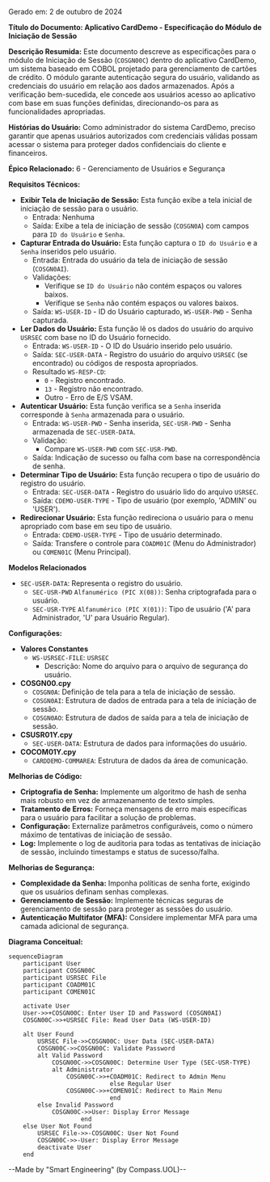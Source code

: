Gerado em: 2 de outubro de 2024

**Título do Documento: Aplicativo CardDemo - Especificação do Módulo de Iniciação de Sessão**

**Descrição Resumida:**
Este documento descreve as especificações para o módulo de Iniciação de Sessão (`COSGN00C`) dentro do aplicativo CardDemo, um sistema baseado em COBOL projetado para gerenciamento de cartões de crédito. O módulo garante autenticação segura do usuário, validando as credenciais do usuário em relação aos dados armazenados. Após a verificação bem-sucedida, ele concede aos usuários acesso ao aplicativo com base em suas funções definidas, direcionando-os para as funcionalidades apropriadas.

**Histórias do Usuário:**
Como administrador do sistema CardDemo, preciso garantir que apenas usuários autorizados com credenciais válidas possam acessar o sistema para proteger dados confidenciais do cliente e financeiros.

**Épico Relacionado:** 6 - Gerenciamento de Usuários e Segurança

**Requisitos Técnicos:**
- **Exibir Tela de Iniciação de Sessão:** Esta função exibe a tela inicial de iniciação de sessão para o usuário.
  - Entrada: Nenhuma
  - Saída: Exibe a tela de iniciação de sessão (`COSGN0A`) com campos para `ID do Usuário` e `Senha`.
- **Capturar Entrada do Usuário:** Esta função captura o `ID do Usuário` e a `Senha` inseridos pelo usuário.
  - Entrada: Entrada do usuário da tela de iniciação de sessão (`COSGN0AI`).
  - Validações:
    - Verifique se `ID do Usuário` não contém espaços ou valores baixos.
    - Verifique se `Senha` não contém espaços ou valores baixos.
  - Saída: `WS-USER-ID` - ID do Usuário capturado, `WS-USER-PWD` - Senha capturada.
- **Ler Dados do Usuário:** Esta função lê os dados do usuário do arquivo `USRSEC` com base no ID do Usuário fornecido.
  - Entrada: `WS-USER-ID` - O ID do Usuário inserido pelo usuário.
  - Saída: `SEC-USER-DATA` - Registro do usuário do arquivo `USRSEC` (se encontrado) ou códigos de resposta apropriados.
  - Resultado `WS-RESP-CD`:
    - `0` - Registro encontrado.
    - `13` - Registro não encontrado.
    - Outro - Erro de E/S VSAM.
- **Autenticar Usuário:** Esta função verifica se a `Senha` inserida corresponde à `Senha` armazenada para o usuário.
  - Entrada: `WS-USER-PWD` - Senha inserida, `SEC-USR-PWD` - Senha armazenada de `SEC-USER-DATA`.
  - Validação:
    - Compare `WS-USER-PWD` com `SEC-USR-PWD`.
  - Saída: Indicação de sucesso ou falha com base na correspondência de senha.
- **Determinar Tipo de Usuário:** Esta função recupera o tipo de usuário do registro do usuário.
  - Entrada: `SEC-USER-DATA` - Registro do usuário lido do arquivo `USRSEC`.
  - Saída: `CDEMO-USER-TYPE` - Tipo de usuário (por exemplo, 'ADMIN' ou 'USER').
- **Redirecionar Usuário:** Esta função redireciona o usuário para o menu apropriado com base em seu tipo de usuário.
  - Entrada: `CDEMO-USER-TYPE` - Tipo de usuário determinado.
  - Saída: Transfere o controle para `COADM01C` (Menu do Administrador) ou `COMEN01C` (Menu Principal).

**Modelos Relacionados**
- `SEC-USER-DATA`: Representa o registro do usuário.
  - `SEC-USR-PWD` `Alfanumérico (PIC X(08))`: Senha criptografada para o usuário.
  - `SEC-USR-TYPE` `Alfanumérico (PIC X(01))`: Tipo de usuário ('A' para Administrador, 'U' para Usuário Regular).

**Configurações:**
- **Valores Constantes**
  - `WS-USRSEC-FILE`: `USRSEC`
	- Descrição:  Nome do arquivo para o arquivo de segurança do usuário.
- **COSGN00.cpy**
  - `COSGN0A`: Definição de tela para a tela de iniciação de sessão.
  - `COSGN0AI`: Estrutura de dados de entrada para a tela de iniciação de sessão.
  - `COSGN0AO`: Estrutura de dados de saída para a tela de iniciação de sessão.
- **CSUSR01Y.cpy**
  - `SEC-USER-DATA`: Estrutura de dados para informações do usuário.
- **COCOM01Y.cpy**
  - `CARDDEMO-COMMAREA`: Estrutura de dados da área de comunicação.

**Melhorias de Código:**
- **Criptografia de Senha:** Implemente um algoritmo de hash de senha mais robusto em vez de armazenamento de texto simples.
- **Tratamento de Erros:** Forneça mensagens de erro mais específicas para o usuário para facilitar a solução de problemas.
- **Configuração:** Externalize parâmetros configuráveis, como o número máximo de tentativas de iniciação de sessão.
- **Log:** Implemente o log de auditoria para todas as tentativas de iniciação de sessão, incluindo timestamps e status de sucesso/falha.

**Melhorias de Segurança:**
- **Complexidade da Senha:** Imponha políticas de senha forte, exigindo que os usuários definam senhas complexas.
- **Gerenciamento de Sessão:** Implemente técnicas seguras de gerenciamento de sessão para proteger as sessões do usuário.
- **Autenticação Multifator (MFA):** Considere implementar MFA para uma camada adicional de segurança.

**Diagrama Conceitual:**

```mermaid
sequenceDiagram
    participant User
    participant COSGN00C
    participant USRSEC File
    participant COADM01C
    participant COMEN01C
    
    activate User
    User->>+COSGN00C: Enter User ID and Password (COSGN0AI)
    COSGN00C->>+USRSEC File: Read User Data (WS-USER-ID)
    
    alt User Found
        USRSEC File->>COSGN00C: User Data (SEC-USER-DATA)
        COSGN00C->>COSGN00C: Validate Password
        alt Valid Password
            COSGN00C->>COSGN00C: Determine User Type (SEC-USR-TYPE)
            alt Administrator
                COSGN00C->>+COADM01C: Redirect to Admin Menu
                            else Regular User
                COSGN00C->>+COMEN01C: Redirect to Main Menu
                            end
        else Invalid Password
            COSGN00C->>User: Display Error Message
                    end
    else User Not Found
        USRSEC File->>-COSGN00C: User Not Found
        COSGN00C->>-User: Display Error Message
        deactivate User
    end
```

--Made by "Smart Engineering" (by Compass.UOL)--